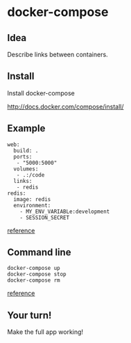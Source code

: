 # docker-compose



## Idea

Describe links between containers.



## Install

Install docker-compose

http://docs.docker.com/compose/install/



## Example

```
web:
  build: .
  ports:
   - "5000:5000"
  volumes:
   - .:/code
  links:
   - redis
redis:
  image: redis
  environment:
    - MY_ENV_VARIABLe:development
    - SESSION_SECRET
```

[reference](http://docs.docker.com/compose/yml/)



## Command line

```
docker-compose up
docker-compose stop
docker-compose rm
```

[reference](http://docs.docker.com/compose/reference/overview/)



## Your turn!

Make the full app working!
